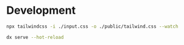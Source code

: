# Development

```bash
npx tailwindcss -i ./input.css -o ./public/tailwind.css --watch
```

```bash
dx serve --hot-reload
```